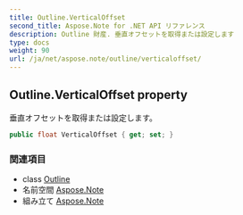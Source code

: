 ```yaml
---
title: Outline.VerticalOffset
second_title: Aspose.Note for .NET API リファレンス
description: Outline 財産. 垂直オフセットを取得または設定します
type: docs
weight: 90
url: /ja/net/aspose.note/outline/verticaloffset/
---
```

## Outline.VerticalOffset property

垂直オフセットを取得または設定します。

```csharp
public float VerticalOffset { get; set; }
```

### 関連項目

* class [Outline](../)
* 名前空間 [Aspose.Note](../../outline/)
* 組み立て [Aspose.Note](../../../)


